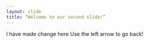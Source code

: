 ```yaml
---
layout: slide
title: “Welcome to our second slide!”
---
```

I have made change here
Use the left arrow to go back!
